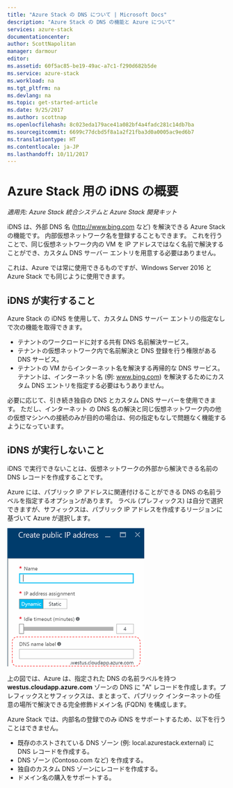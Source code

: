```yaml
---
title: "Azure Stack の DNS について | Microsoft Docs"
description: "Azure Stack の DNS の機能と Azure について"
services: azure-stack
documentationcenter: 
author: ScottNapolitan
manager: darmour
editor: 
ms.assetid: 60f5ac85-be19-49ac-a7c1-f290d682b5de
ms.service: azure-stack
ms.workload: na
ms.tgt_pltfrm: na
ms.devlang: na
ms.topic: get-started-article
ms.date: 9/25/2017
ms.author: scottnap
ms.openlocfilehash: 8c023eda179ace41a082bf4a4fadc281c14db7ba
ms.sourcegitcommit: 6699c77dcbd5f8a1a2f21fba3d0a0005ac9ed6b7
ms.translationtype: HT
ms.contentlocale: ja-JP
ms.lasthandoff: 10/11/2017
---
```

# <a name="introducing-idns-for-azure-stack"></a>Azure Stack 用の iDNS の概要

*適用先: Azure Stack 統合システムと Azure Stack 開発キット*

iDNS は、外部 DNS 名 (http://www.bing.com など) を解決できる Azure Stack の機能です。
内部仮想ネットワーク名を登録することもできます。 これを行うことで、同じ仮想ネットワーク内の VM を IP アドレスではなく名前で解決することができ、カスタム DNS サーバー エントリを用意する必要はありません。

これは、Azure では常に使用できるものですが、Windows Server 2016 と Azure Stack でも同じように使用できます。

## <a name="what-does-idns-do"></a>iDNS が実行すること
Azure Stack の iDNS を使用して、カスタム DNS サーバー エントリの指定なしで次の機能を取得できます。

* テナントのワークロードに対する共有 DNS 名前解決サービス。
* テナントの仮想ネットワーク内で名前解決と DNS 登録を行う権限がある DNS サービス。
* テナントの VM からインターネット名を解決する再帰的な DNS サービス。 テナントは、インターネット名 (例: www.bing.com) を解決するためにカスタム DNS エントリを指定する必要はもうありません。

必要に応じて、引き続き独自の DNS とカスタム DNS サーバーを使用できます。 ただし、インターネット の DNS 名の解決と同じ仮想ネットワーク内の他の仮想マシンへの接続のみが目的の場合は、何の指定もなしで問題なく機能するようになっています。

## <a name="what-does-idns-not-do"></a>iDNS が実行しないこと
iDNS で実行できないことは、仮想ネットワークの外部から解決できる名前の DNS レコードを作成することです。

Azure には、パブリック IP アドレスに関連付けることができる DNS の名前ラベルを指定するオプションがあります。 ラベル (プレフィックス) は自分で選択できますが、サフィックスは、パブリック IP アドレスを作成するリージョンに基づいて Azure が選択します。

![DNS の名前ラベルのスクリーンショット](media/azure-stack-understanding-dns-in-tp2/image3.png)

上の図では、Azure は、指定された DNS の名前ラベルを持つ **westus.cloudapp.azure.com** ゾーンの DNS に "A" レコードを作成します。プレフィックスとサフィックスは、まとまって、パブリック インターネットの任意の場所で解決できる完全修飾ドメイン名 (FQDN) を構成します。

Azure Stack では、内部名の登録でのみ iDNS をサポートするため、以下を行うことはできません。

* 既存のホストされている DNS ゾーン (例: local.azurestack.external) に DNS レコードを作成する。
* DNS ゾーン (Contoso.com など) を作成する。
* 独自のカスタム DNS ゾーンにレコードを作成する。
* ドメイン名の購入をサポートする。


